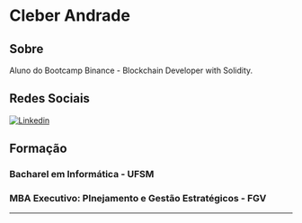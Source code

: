# Cleber Andrade


## Sobre

Aluno do Bootcamp Binance - Blockchain Developer with Solidity.

## Redes Sociais

[![Linkedin](https://img.shields.io/badge/linkedin-000?style=for-the-badge&logo=linkedin)](https://www.linkedin.com/in/cleber-andrade-5880a2a7/)

## Formação

### Bacharel em Informática - UFSM
### MBA Executivo: Plnejamento e Gestão Estratégicos - FGV 


---
